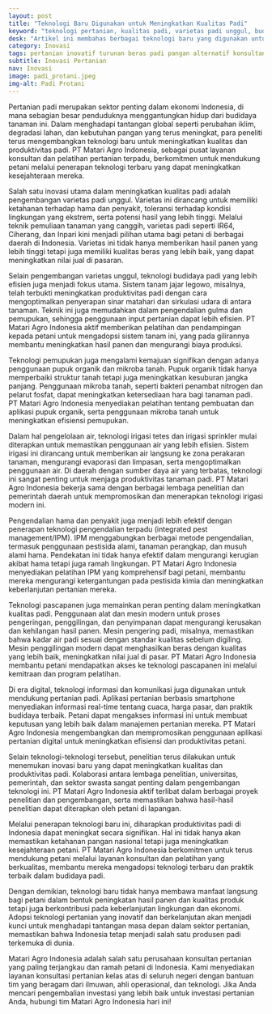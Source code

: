 ```yaml
---
layout: post
title: "Teknologi Baru Digunakan untuk Meningkatkan Kualitas Padi"
keyword: "teknologi pertanian, kualitas padi, varietas padi unggul, budidaya padi, produktivitas pertanian, kesejahteraan petani, PT Matari Agro Indonesia"
desk: "Artikel ini membahas berbagai teknologi baru yang digunakan untuk meningkatkan kualitas padi, termasuk varietas padi unggul dan teknik budidaya efisien, yang bertujuan untuk meningkatkan produktivitas dan kesejahteraan petani di Indonesia"
category: Inovasi
tags: pertanian inovatif turunan beras padi pangan alternatif konsultan ketahanan pangan
subtitle: Inovasi Pertanian
nav: Inovasi
image: padi_protani.jpeg
img-alt: Padi Protani
---
```


Pertanian padi merupakan sektor penting dalam ekonomi Indonesia, di mana sebagian besar penduduknya menggantungkan hidup dari budidaya tanaman ini. Dalam menghadapi tantangan global seperti perubahan iklim, degradasi lahan, dan kebutuhan pangan yang terus meningkat, para peneliti terus mengembangkan teknologi baru untuk meningkatkan kualitas dan produktivitas padi. PT Matari Agro Indonesia, sebagai pusat layanan konsultan dan pelatihan pertanian terpadu, berkomitmen untuk mendukung petani melalui penerapan teknologi terbaru yang dapat meningkatkan kesejahteraan mereka.

Salah satu inovasi utama dalam meningkatkan kualitas padi adalah pengembangan varietas padi unggul. Varietas ini dirancang untuk memiliki ketahanan terhadap hama dan penyakit, toleransi terhadap kondisi lingkungan yang ekstrem, serta potensi hasil yang lebih tinggi. Melalui teknik pemuliaan tanaman yang canggih, varietas padi seperti IR64, Ciherang, dan Inpari kini menjadi pilihan utama bagi petani di berbagai daerah di Indonesia. Varietas ini tidak hanya memberikan hasil panen yang lebih tinggi tetapi juga memiliki kualitas beras yang lebih baik, yang dapat meningkatkan nilai jual di pasaran.

Selain pengembangan varietas unggul, teknologi budidaya padi yang lebih efisien juga menjadi fokus utama. Sistem tanam jajar legowo, misalnya, telah terbukti meningkatkan produktivitas padi dengan cara mengoptimalkan penyerapan sinar matahari dan sirkulasi udara di antara tanaman. Teknik ini juga memudahkan dalam pengendalian gulma dan pemupukan, sehingga penggunaan input pertanian dapat lebih efisien. PT Matari Agro Indonesia aktif memberikan pelatihan dan pendampingan kepada petani untuk mengadopsi sistem tanam ini, yang pada gilirannya membantu meningkatkan hasil panen dan mengurangi biaya produksi.

Teknologi pemupukan juga mengalami kemajuan signifikan dengan adanya penggunaan pupuk organik dan mikroba tanah. Pupuk organik tidak hanya memperbaiki struktur tanah tetapi juga meningkatkan kesuburan jangka panjang. Penggunaan mikroba tanah, seperti bakteri penambat nitrogen dan pelarut fosfat, dapat meningkatkan ketersediaan hara bagi tanaman padi. PT Matari Agro Indonesia menyediakan pelatihan tentang pembuatan dan aplikasi pupuk organik, serta penggunaan mikroba tanah untuk meningkatkan efisiensi pemupukan.

Dalam hal pengelolaan air, teknologi irigasi tetes dan irigasi sprinkler mulai diterapkan untuk memastikan penggunaan air yang lebih efisien. Sistem irigasi ini dirancang untuk memberikan air langsung ke zona perakaran tanaman, mengurangi evaporasi dan limpasan, serta mengoptimalkan penggunaan air. Di daerah dengan sumber daya air yang terbatas, teknologi ini sangat penting untuk menjaga produktivitas tanaman padi. PT Matari Agro Indonesia bekerja sama dengan berbagai lembaga penelitian dan pemerintah daerah untuk mempromosikan dan menerapkan teknologi irigasi modern ini.

Pengendalian hama dan penyakit juga menjadi lebih efektif dengan penerapan teknologi pengendalian terpadu (integrated pest management/IPM). IPM menggabungkan berbagai metode pengendalian, termasuk penggunaan pestisida alami, tanaman perangkap, dan musuh alami hama. Pendekatan ini tidak hanya efektif dalam mengurangi kerugian akibat hama tetapi juga ramah lingkungan. PT Matari Agro Indonesia menyediakan pelatihan IPM yang komprehensif bagi petani, membantu mereka mengurangi ketergantungan pada pestisida kimia dan meningkatkan keberlanjutan pertanian mereka.

Teknologi pascapanen juga memainkan peran penting dalam meningkatkan kualitas padi. Penggunaan alat dan mesin modern untuk proses pengeringan, penggilingan, dan penyimpanan dapat mengurangi kerusakan dan kehilangan hasil panen. Mesin pengering padi, misalnya, memastikan bahwa kadar air padi sesuai dengan standar kualitas sebelum digiling. Mesin penggilingan modern dapat menghasilkan beras dengan kualitas yang lebih baik, meningkatkan nilai jual di pasar. PT Matari Agro Indonesia membantu petani mendapatkan akses ke teknologi pascapanen ini melalui kemitraan dan program pelatihan.

Di era digital, teknologi informasi dan komunikasi juga digunakan untuk mendukung pertanian padi. Aplikasi pertanian berbasis smartphone menyediakan informasi real-time tentang cuaca, harga pasar, dan praktik budidaya terbaik. Petani dapat mengakses informasi ini untuk membuat keputusan yang lebih baik dalam manajemen pertanian mereka. PT Matari Agro Indonesia mengembangkan dan mempromosikan penggunaan aplikasi pertanian digital untuk meningkatkan efisiensi dan produktivitas petani.

Selain teknologi-teknologi tersebut, penelitian terus dilakukan untuk menemukan inovasi baru yang dapat meningkatkan kualitas dan produktivitas padi. Kolaborasi antara lembaga penelitian, universitas, pemerintah, dan sektor swasta sangat penting dalam pengembangan teknologi ini. PT Matari Agro Indonesia aktif terlibat dalam berbagai proyek penelitian dan pengembangan, serta memastikan bahwa hasil-hasil penelitian dapat diterapkan oleh petani di lapangan.

Melalui penerapan teknologi baru ini, diharapkan produktivitas padi di Indonesia dapat meningkat secara signifikan. Hal ini tidak hanya akan memastikan ketahanan pangan nasional tetapi juga meningkatkan kesejahteraan petani. PT Matari Agro Indonesia berkomitmen untuk terus mendukung petani melalui layanan konsultan dan pelatihan yang berkualitas, membantu mereka mengadopsi teknologi terbaru dan praktik terbaik dalam budidaya padi.

Dengan demikian, teknologi baru tidak hanya membawa manfaat langsung bagi petani dalam bentuk peningkatan hasil panen dan kualitas produk tetapi juga berkontribusi pada keberlanjutan lingkungan dan ekonomi. Adopsi teknologi pertanian yang inovatif dan berkelanjutan akan menjadi kunci untuk menghadapi tantangan masa depan dalam sektor pertanian, memastikan bahwa Indonesia tetap menjadi salah satu produsen padi terkemuka di dunia.

Matari Agro Indonesia adalah salah satu perusahaan konsultan pertanian yang paling terjangkau dan ramah petani di Indonesia. Kami menyediakan layanan konsultasi pertanian kelas atas di seluruh negeri dengan bantuan tim yang beragam dari ilmuwan, ahli operasional, dan teknologi. Jika Anda mencari pengembalian investasi yang lebih baik untuk investasi pertanian Anda, hubungi tim Matari Agro Indonesia hari ini!

